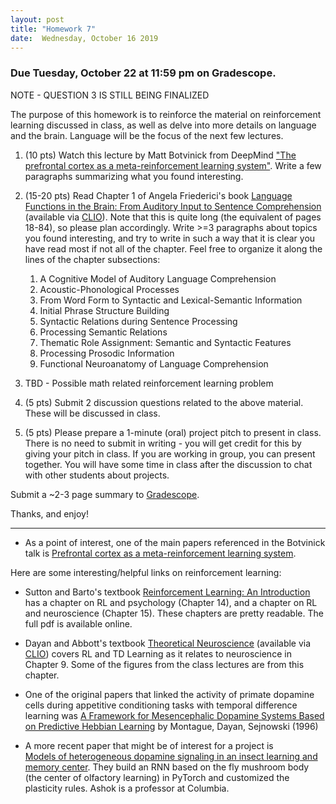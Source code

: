 ```yaml
---
layout: post
title: "Homework 7"
date:  Wednesday, October 16 2019
---
```


### Due Tuesday, October 22 at 11:59 pm on Gradescope. 

NOTE - QUESTION 3 IS STILL BEING FINALIZED 

The purpose of this homework is to reinforce the material on reinforcement learning discussed in class, as well as delve into more details on language and the brain. Language will be the focus of the next few lectures.

1. (10 pts) Watch this lecture by Matt Botvinick from DeepMind ["The prefrontal cortex as a meta-reinforcement learning system"](https://simons.berkeley.edu/talks/matthew-botvinick-4-16-18). Write a few paragraphs summarizing what you found interesting. 


2. (15-20 pts) Read Chapter 1 of Angela Friederici's book [Language Functions in the Brain: From Auditory Input to Sentence Comprehension](https://mitpress.universitypressscholarship.com/view/10.7551/mitpress/9780262036924.001.0001/upso-9780262036924-chapter-002) (available via [CLIO](https://clio.columbia.edu/quicksearch?q=Language+in+Our+Brain%3A+The+Origins+of+a+Uniquely+Human+Capacity&commit=Search)). Note that this is quite long (the equivalent of pages 18-84), so please plan accordingly. Write >=3 paragraphs about topics you found interesting, and try to write in such a way that it is clear you have read most if not all of the chapter. Feel free to organize it along the lines of the chapter subsections:
    1. A Cognitive Model of Auditory Language Comprehension
    2. Acoustic-Phonological Processes
    3. From Word Form to Syntactic and Lexical-Semantic Information
    4. Initial Phrase Structure Building
    5. Syntactic Relations during Sentence Processing
    6. Processing Semantic Relations
    7. Thematic Role Assignment: Semantic and Syntactic Features
    8. Processing Prosodic Information
    9. Functional Neuroanatomy of Language Comprehension

3. TBD - Possible math related reinforcement learning problem

4. (5 pts) Submit 2 discussion questions related to the above material. These will be discussed in class.

5. (5 pts) Please prepare a 1-minute (oral) project pitch to present in class. There is no need to submit in writing - you will get credit for this by giving your pitch in class. If you are working in group, you can present together. You will have some time in class after the discussion to chat with other students about projects.

Submit a ~2-3 page summary to [Gradescope](https://www.gradescope.com/courses/61715).

Thanks, and enjoy!

---------------

- As a point of interest, one of the main papers referenced in the Botvinick talk is [Prefrontal cortex as a meta-reinforcement learning system](https://www.nature.com/articles/s41593-018-0147-8). 

Here are some interesting/helpful links on reinforcement learning:

- Sutton and Barto's textbook [Reinforcement Learning: An Introduction](http://incompleteideas.net/book/the-book-2nd.html) has a chapter on RL and psychology (Chapter 14), and a chapter on RL and neuroscience (Chapter 15). These chapters are pretty readable. The full pdf is available online.

- Dayan and Abbott's textbook [Theoretical Neuroscience](https://ebookcentral.proquest.com/lib/columbia/detail.action?docID=3338869) (available via [CLIO](https://clio.columbia.edu/quicksearch?q=Theoretical+Neuroscience&commit=Search)) covers RL and TD Learning as it relates to neuroscience in Chapter 9. Some of the figures from the class lectures are from this chapter.

- One of the original papers that linked the activity of primate dopamine cells during appetitive conditioning tasks with temporal difference learning was [A Framework for Mesencephalic Dopamine Systems Based on
Predictive Hebbian Learning](https://www.jneurosci.org/content/jneuro/16/5/1936.full.pdf) by Montague, Dayan, Sejnowski (1996)

- A more recent paper that might be of interest for a project is  
[Models of heterogeneous dopamine signaling in an insect learning and memory center](https://www.biorxiv.org/content/10.1101/737064v2). They build an RNN based on the fly mushroom body (the center of olfactory learning) in PyTorch and customized the plasticity rules. Ashok is a professor at Columbia.

